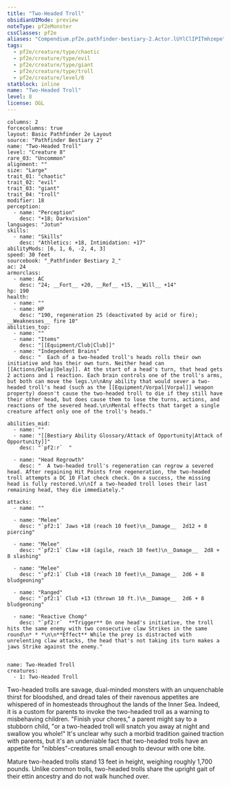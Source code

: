 ```yaml
---
title: "Two-Headed Troll"
obsidianUIMode: preview
noteType: pf2eMonster
cssClasses: pf2e
aliases: "Compendium.pf2e.pathfinder-bestiary-2.Actor.lUYlClIPITmhzepe" 
tags:
  - pf2e/creature/type/chaotic
  - pf2e/creature/type/evil
  - pf2e/creature/type/giant
  - pf2e/creature/type/troll
  - pf2e/creature/level/8
statblock: inline
name: "Two-Headed Troll"
level: 8
license: OGL
---
```


```statblock
columns: 2
forcecolumns: true
layout: Basic Pathfinder 2e Layout
source: "Pathfinder Bestiary 2"
name: "Two-Headed Troll"
level: "Creature 8"
rare_03: "Uncommon"
alignment: ""
size: "Large"
trait_01: "chaotic"
trait_02: "evil"
trait_03: "giant"
trait_04: "troll"
modifier: 18
perception:
  - name: "Perception"
    desc: "+18; Darkvision"
languages: "Jotun"
skills:
  - name: "Skills"
    desc: "Athletics: +18, Intimidation: +17"
abilityMods: [6, 1, 6, -2, 4, 3]
speed: 30 feet
sourcebook: "_Pathfinder Bestiary 2_"
ac: 24
armorclass:
  - name: AC
    desc: "24; __Fort__ +20, __Ref__ +15, __Will__ +14"
hp: 190
health:
  - name: ""
  - name: HP
    desc: "190, regeneration 25 (deactivated by acid or fire); __Weaknesses__ fire 10"
abilities_top:
  - name: ""
  - name: "Items"
    desc: "[[Equipment/Club|Club]]"
  - name: "Independent Brains"
    desc: "  Each of a two-headed troll's heads rolls their own initiative and has their own turn. Neither head can [[Actions/Delay|Delay]]. At the start of a head's turn, that head gets 2 actions and 1 reaction. Each brain controls one of the troll's arms, but both can move the legs.\n\nAny ability that would sever a two-headed troll's head (such as the [[Equipment/Vorpal|Vorpal]] weapon property) doesn't cause the two-headed troll to die if they still have their other head, but does cause them to lose the turns, actions, and reactions of the severed head.\n\nMental effects that target a single creature affect only one of the troll's heads."

abilities_mid:
  - name: ""
  - name: "[[Bestiary Ability Glossary/Attack of Opportunity|Attack of Opportunity]]"
    desc: "`pf2:r`  "

  - name: "Head Regrowth"
    desc: "  A two-headed troll's regeneration can regrow a severed head. After regaining Hit Points from regeneration, the two-headed troll attempts a DC 10 Flat check check. On a success, the missing head is fully restored.\n\nIf a two-headed troll loses their last remaining head, they die immediately."

attacks:
  - name: ""

  - name: "Melee"
    desc: "`pf2:1` Jaws +18 (reach 10 feet)\n__Damage__  2d12 + 8 piercing"

  - name: "Melee"
    desc: "`pf2:1` Claw +18 (agile, reach 10 feet)\n__Damage__  2d8 + 8 slashing"

  - name: "Melee"
    desc: "`pf2:1` Club +18 (reach 10 feet)\n__Damage__  2d6 + 8 bludgeoning"

  - name: "Ranged"
    desc: "`pf2:1` Club +13 (thrown 10 ft.)\n__Damage__  2d6 + 8 bludgeoning"

  - name: "Reactive Chomp"
    desc: "`pf2:r`  **Trigger** On one head's initiative, the troll hits the same enemy with two consecutive claw Strikes in the same round\n* * *\n\n**Effect** While the prey is distracted with unrelenting claw attacks, the head that's not taking its turn makes a jaws Strike against the enemy."
 
```

```encounter-table
name: Two-Headed Troll
creatures:
  - 1: Two-Headed Troll
```



Two-headed trolls are savage, dual-minded monsters with an unquenchable thirst for bloodshed, and dread tales of their ravenous appetites are whispered of in homesteads throughout the lands of the Inner Sea. Indeed, it is a custom for parents to invoke the two-headed troll as a warning to misbehaving children. "Finish your chores," a parent might say to a stubborn child, "or a two-headed troll will snatch you away at night and swallow you whole!" It's unclear why such a morbid tradition gained traction with parents, but it's an undeniable fact that two-headed trolls have an appetite for "nibbles"-creatures small enough to devour with one bite.

Mature two-headed trolls stand 13 feet in height, weighing roughly 1,700 pounds. Unlike common trolls, two-headed trolls share the upright gait of their ettin ancestry and do not walk hunched over.
